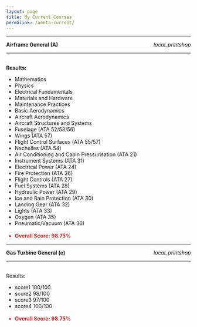 ```yaml
---
layout: page
title: My Current Courses
permalink: /ameta-current/
---
```


<p>
<hr>
<strong>Airframe General (A)</strong>
<i class="material-icons" style="float:right;">local_printshop </i>
<hr>
<br>
<strong>Results:</strong>
<br>
<ul>
<li>Mathematics</li>
<li>Physics</li>
<li>Electrical Fundamentals</li>
<li>Materials and Hardware</li>
<li>Maintenance Practices</li>
<li>Basic Aerodynamics</li>
<li>Aircraft Aerodynamics</li>
<li>Aircraft Structures and Systems</li>
<li>Fuselage (ATA 52/53/56)</li>
<li>Wings (ATA 57)</li>
<li>Flight Control Surfaces (ATA 55/57)</li>
<li>Nachelles (ATA 54)</li>
<li>Air Conditioning and Cabin Pressurisation (ATA 21)</li>
<li>Instrument Systems (ATA 31)</li>
<li>Electrical Power (ATA 24)</li>
<li>Fire Protection (ATA 26)</li>
<li>Flight Controls (ATA 27)</li>
<li>Fuel Systems (ATA 28)</li>
<li>Hydraulic Power (ATA 29)</li>
<li>Ice and Rain Protection (ATA 30)</li>
<li>Landing Gear (ATA 32)</li>
<li>Lights (ATA 33)</li>
<li>Oxygen (ATA 35)</li>
<li>Pneumatic/Vacuum (ATA 36) </li>
<br>
<li style="color:#d22727;"><strong>Overall Score: 98.75%</strong></li>
</ul>
<hr>
<strong>Gas Turbine General (c)</strong><i class="material-icons" style="float:right;">local_printshop </i>
<hr>
<br>
Results:
<br>

<ul>
<li>score1 100/100</li>
<li>score2 98/100</li>
<li>score3 97/100</li>
<li>score4 100/100</li>
<br>
<li style="color:#d22727;"><strong>Overall Score: 98.75%</strong></li>
</ul>
<br>
<br>
<br>
<br>
<br>
<br>
<br>
</p>
